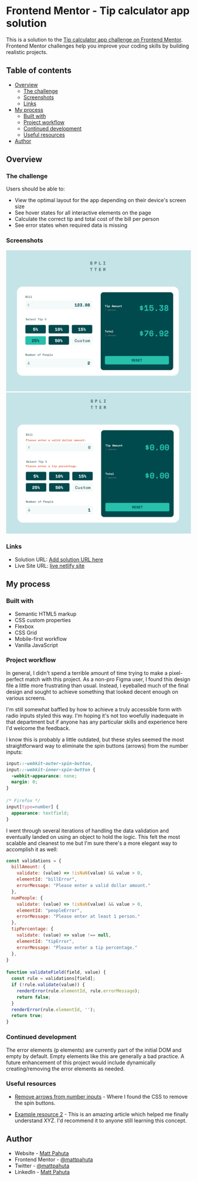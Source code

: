 # Frontend Mentor - Tip calculator app solution

This is a solution to the [Tip calculator app challenge on Frontend Mentor](https://www.frontendmentor.io/challenges/tip-calculator-app-ugJNGbJUX). Frontend Mentor challenges help you improve your coding skills by building realistic projects.

## Table of contents

- [Overview](#overview)
  - [The challenge](#the-challenge)
  - [Screenshots](#screenshots)
  - [Links](#links)
- [My process](#my-process)
  - [Built with](#built-with)
  - [Project workflow](#project-workflow)
  - [Continued development](#continued-development)
  - [Useful resources](#useful-resources)
- [Author](#author)


## Overview

### The challenge

Users should be able to:

- View the optimal layout for the app depending on their device's screen size
- See hover states for all interactive elements on the page
- Calculate the correct tip and total cost of the bill per person
- See error states when required data is missing

### Screenshots

![](./project-ss-01.png)
![](./project-ss-02.png)


### Links

- Solution URL: [Add solution URL here](https://your-solution-url.com)
- Live Site URL: [live netlify site](https://visionary-maamoul-a920d6.netlify.app/)

## My process

### Built with

- Semantic HTML5 markup
- CSS custom properties
- Flexbox
- CSS Grid
- Mobile-first workflow
- Vanilla JavaScript


### Project workflow

In general, I didn't spend a terrible amount of time trying to make a pixel-perfect match with this project. As a non-pro Figma user, I found this design file a little more frustrating than usual. Instead, I eyeballed much of the final design and sought to achieve something that looked decent enough on various screens.

I'm still somewhat baffled by how to achieve a truly accessible form with radio inputs styled this way. I'm hoping it's not too woefully inadequate in that department but if anyone has any particular skills and experience here I'd welcome the feedback.

I know this is probably a little outdated, but these styles seemed the most straightforward way to eliminate the spin buttons (arrows) from the number inputs:

```css
input::-webkit-outer-spin-button,
input::-webkit-inner-spin-button {
  -webkit-appearance: none;
  margin: 0;
}

/* Firefox */
input[type=number] {
  appearance: textfield;
}
```

I went through several iterations of handling the data validation and eventually landed on using an object to hold the logic. This felt the most scalable and cleanest to me but I'm sure there's a more elegant way to accomplish it as well:

```js
const validations = {
  billAmount: {
    validate: (value) => !isNaN(value) && value > 0,
    elementId: "billError",
    errorMessage: "Please enter a valid dollar amount."
  },
  numPeople: {
    validate: (value) => !isNaN(value) && value > 0,
    elementId: "peopleError",
    errorMessage: "Please enter at least 1 person."
  },
  tipPercentage: {
    validate: (value) => value !== null,
    elementId: "tipError",
    errorMessage: "Please enter a tip percentage."
  },
}

function validateField(field, value) {
  const rule = validations[field];
  if (!rule.validate(value)) {
    renderError(rule.elementId, rule.errorMessage);
    return false;
  }
  renderError(rule.elementId, '');
  return true;
}
```

### Continued development

The error elements (p elements) are currently part of the initial DOM and empty by default. Empty elements like this are generally a bad practice. A future enhancement of this project would include dynamically creating/removing the error elements as needed.

### Useful resources

- [Remove arrows from number inputs](https://www.geeksforgeeks.org/how-to-disable-arrows-from-number-input/) - Where I found the CSS to remove the spin buttons.

- [Example resource 2](https://www.example.com) - This is an amazing article which helped me finally understand XYZ. I'd recommend it to anyone still learning this concept.


## Author

- Website - [Matt Pahuta](https://www.mattpahuta.com)
- Frontend Mentor - [@mattpahuta](https://www.frontendmentor.io/profile/MattPahuta)
- Twitter - [@mattpahuta](https://www.twitter.com/MattPahuta)
- LinkedIn - [Matt Pahuta](www.linkedin.com/in/mattpahuta)
